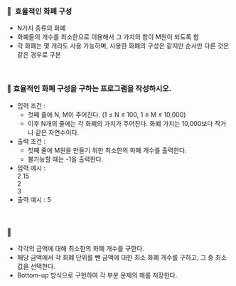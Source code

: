 ### **🧸  효율적인 화폐 구성**

- N가지 종류의 화폐
- 화폐들의 개수를 최소한으로 이용해서 그 가치의 합이 M원이 되도록 함
- 각 화폐는 몇 개라도 사용 가능하며, 사용한 화폐의 구성은 같지만 순서만 다른 것은 같은 경우로 구분
<br/>

### **🚪 효율적인 화폐 구성을 구하는 프로그램을 작성하시오.**

- 입력 조건 :
    - 첫째 줄에 N, M이 주어진다. (1 ≤ N ≤ 100, 1 ≤ M ≤ 10,000)
    - 이후 N개의 줄에는 각 화폐의 가치가 주어진다. 화폐 가치는 10,000보다 작거나 같은 자연수이다.
- 출력 조건 :
    - 첫째 줄에 M원을 만들기 위한 최소한의 화폐 개수를 출력한다.
    - 불가능할 때는 -1을 출력한다.
- 입력 예시 : <br/>
    2 15 <br/>
    2 <br/>
    3 <br/>
- 출력 예시 : 5
<br/>

### **🔑**

- 각각의 금액에 대해 최소한의 화폐 개수를 구한다.
- 해당 금액에서 각 화폐 단위를 뺀 금액에 대한 최소 화폐 개수를 구하고, 그 중 최소값을 선택한다.
- Bottom-up 방식으로 구현하여 각 부분 문제의 해를 저장한다.
